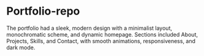 # Portfolio-repo
The portfolio had a sleek, modern design with a minimalist layout, monochromatic scheme, and dynamic homepage. Sections included About, Projects, Skills, and Contact, with smooth animations, responsiveness, and dark mode.

